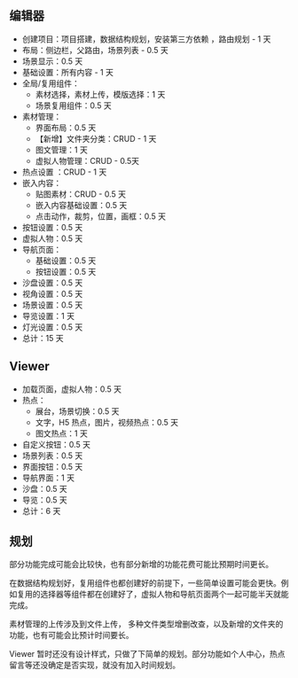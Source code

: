 ## 编辑器

* 创建项目：项目搭建，数据结构规划，安装第三方依赖 ，路由规划 - 1 天
* 布局：侧边栏，父路由，场景列表 - 0.5 天
* 场景显示：0.5 天
* 基础设置：所有内容 - 1 天
* 全局/复用组件：
	* 素材选择，素材上传，模版选择：1 天
	* 场景复用组件：0.5 天
* 素材管理：
	* 界面布局：0.5 天
	* 【新增】文件夹分类：CRUD - 1 天
	* 图文管理：1 天
	* 虚拟人物管理：CRUD - 0.5天
* 热点设置 ：CRUD - 1 天
* 嵌入内容： 
	* 贴图素材：CRUD - 0.5 天
	* 嵌入内容基础设置：0.5 天
	* 点击动作，裁剪，位置，画框：0.5 天
* 按钮设置：0.5 天
* 虚拟人物：0.5 天
* 导航页面：
	* 基础设置：0.5 天
	* 按钮设置：0.5 天
* 沙盘设置：0.5 天
* 视角设置：0.5 天
* 场景设置：0.5 天
* 导览设置：1 天
* 灯光设置：0.5 天
* 总计：15 天

## Viewer

* 加载页面，虚拟人物：0.5 天
* 热点：
	* 展台，场景切换：0.5 天
	* 文字，H5 热点，图片，视频热点：0.5 天
	* 图文热点：1 天
* 自定义按钮：0.5 天
* 场景列表：0.5 天
* 界面按钮：0.5 天
* 导航界面：1 天
* 沙盘：0.5 天
* 导览：0.5 天
* 总计：6 天

## 规划

部分功能完成可能会比较快，也有部分新增的功能花费可能比预期时间更长。

在数据结构规划好，复用组件也都创建好的前提下，一些简单设置可能会更快。例如复用的选择器等组件都在创建好了，虚拟人物和导航页面两个一起可能半天就能完成。

素材管理的上传涉及到文件上传， 多种文件类型增删改查，以及新增的文件夹的功能，也有可能会比预计时间要长。

Viewer 暂时还没有设计样式，只做了下简单的规划。部分功能如个人中心，热点留言等还没确定是否实现，就没有加入时间规划。